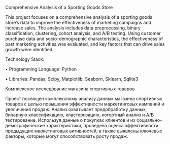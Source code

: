 Comprehensive Analysis of a Sporting Goods Store

This project focuses on a comprehensive analysis of a sporting goods store’s data to improve the effectiveness of marketing campaigns and increase sales. The analysis includes data preprocessing, binary classification, clustering, cohort analysis, and A/B testing. Using customer purchase data and socio-demographic characteristics, the effectiveness of past marketing activities was evaluated, and key factors that can drive sales growth were identified.

Technology Stack:

•	Programming Language: Python

•	Libraries: Pandas, Scipy, Matplotlib, Seaborn, Sklearn, Sqlite3

Комплексное исследование магазина спортивных товаров

Проект посвящен комплексному анализу данных магазина спортивных товаров с целью повышения эффективности маркетинговых кампаний и увеличения продаж. Анализ охватывает предобработку данных, бинарную классификацию, кластеризацию, когортный анализ и A/B тестирование. Используя данные о покупках клиентов и их социально-демографические характеристики, проведена оценка эффективности предыдущих маркетинговых активностей, а также выявлены ключевые факторы, которые могут способствовать росту продаж.
